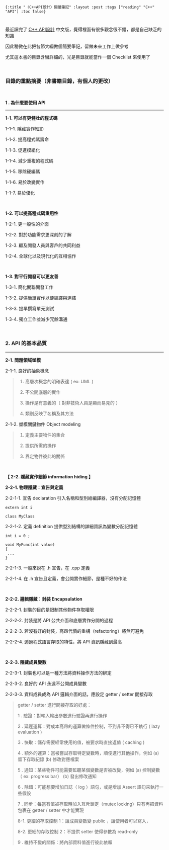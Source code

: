     {:title "〈C++API設計〉閱讀筆記" :layout :post :tags ["reading" "C++" "API"] :toc false}


# 


## 

最近讀完了 [C++ API設計](http://www.books.com.tw/products/0010633959) 中文版，覺得裡面有很多觀念很不錯，都是自己缺乏的知識

因此稍微在此把各節大綱做個簡要筆記，留做未來工作上做參考

尤其這本書的目錄含蠻詳細的，光是目錄就能當作一個 Checklist 來使用了

<br>


### 目錄的重點摘要（非書籍目錄，有個人的更改）

<br>

**1 . 為什麼要使用 API**

<hr>

**1-1. 可以有更健壯的程式碼**

1-1-1. 隱藏實作細節

1-1-2. 提高程式碼壽命

1-1-3. 促進模組化

1-1-4. 減少重複的程式碼

1-1-5. 移除硬編碼

1-1-6. 易於改變實作

1-1-7. 易於優化

<br>

**1-2. 可以提高程式碼重用性**

1-2-1. 更一般性的介面

1-2-2. 對於功能需求更深刻的了解

1-2-3. 顧及開發人員與客戶的共同利益

1-2-4. 全球化以及現代化的互相協作

<br>

**1-3. 對平行開發可以更友善**

1-3-1. 簡化關聯開發工作

1-3-2. 提供簡單實作以便編譯與連結

1-3-3. 提早撰寫單元測試

1-3-4. 獨立工作並減少冗餘溝通

<br>


### 2. API 的基本品質

<hr>

**2-1. 問題領域塑模**

2-1-1. 良好的抽象概念

> 1.  高層次概念的明確表達 ( ex: UML )
> 
> 2.  不公開底層的實作
> 
> 3.  操作是有意義的（ 對非技術人員是顯而易見的 ）
> 
> 4.  類別反映了名稱及其方法

2-1-2. 塑模關鍵物件 Object modeling

> 1.  定義主要物件的集合
> 
> 2.  提供所需的操作
> 
> 3.  界定物件彼此的關係

<br>

**【 2-2. 隱藏實作細節 information hiding 】**

**2-2-1. 物理隱藏：宣告與定義**

2-2-1-1. 宣告 declaration 引入名稱和型別給編譯器，沒有分配記憶體

    extern int i
    
    class MyClass

2-2-1-2. 定義 definition 提供型別結構的詳細資訊為變數分配記憶體

    int i = 0 ;
    
    void MyFunc(int value)
    {
     ...
    }

2-2-1-3. 一般來說在 .h 宣告，在 .cpp 定義

2-2-1-4. 在 .h 宣告且定義，會公開實作細節，是種不好的作法

<br>

**2-2-2. 邏輯隱藏：封裝 Encapsulation**

2-2-2-1. 封裝的目的是限制其他物件存取權限

2-2-2-2. 封裝是將 API 公共介面和底層實作分開的過程

2-2-2-3. 若沒有好的封裝，高昂代價的重構（refactoring）將無可避免

2-2-2-4. 透過程式語言存取的特性，將 API 資訊隱藏到最高

<br>

**2-2-3. 隱藏成員變數**

2-2-3-1. 封裝也可以是一種方法將資料操作方法的綁定

2-2-3-2. 良好的 API 永遠不公開成員變數

2-2-3-3. 資料成員成為 API 邏輯介面的話，應設定 getter / setter 間接存取

> getter / setter 進行間接存取的好處：
> 
> 1 . 驗證：對輸入輸出參數進行驗證再進行操作
> 
> 2 . 延遲運算：對成本高昂的運算做條件控制，不到非不得已不執行 ( lazy evaluation )
> 
> 3 . 快取：儲存需要經常使用的值，被要求時直接返值 ( caching )
> 
> 4 . 額外的運算：當被嘗試存取特定變數時，順便進行其他操作，例如 (a) 留下存取紀錄 (b) 修改對應檔案
> 
> 5 . 通知：某些物件可能需要監聽某個變數是否被改變，例如 (a) 控制變數（ ex: progress bar） (b) 發出修改通知
> 
> 6 . 除錯：可能想要增加日誌（ log ）語句，或是增加 Assert 語句來執行一些假設
> 
> 7 . 同步：每當有值被存取時加入互斥鎖定（mutex locking）只有再把資料包裹在 getter / setter 中才能實現
> 
> 8-1. 更細的存取控制 1：讓成員變數變 public ，讓使用者可以寫入，
> 
> 8-2. 更細的存取控制 2：不提供 setter 使得參數為 read-only
> 
> 9 . 維持不變的關係：將內部資料值進行彼此依賴

